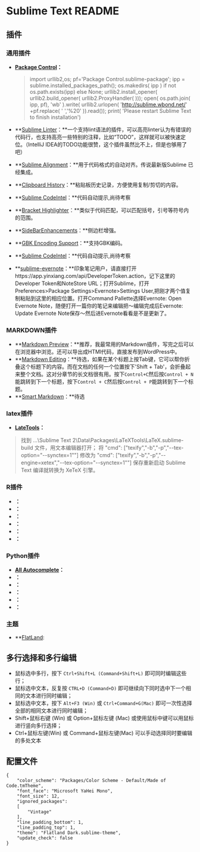 ﻿# Sublime Text README



## 插件
### 通用插件
- **[Package Control](https://sublime.wbond.net/)：**

	>import urllib2,os; pf='Package Control.sublime-package'; ipp = sublime.installed_packages_path(); os.makedirs( ipp ) if not os.path.exists(ipp) else None; urllib2.install_opener( urllib2.build_opener( urllib2.ProxyHandler( ))); open( os.path.join( ipp, pf), 'wb' ).write( urllib2.urlopen( 'http://sublime.wbond.net/' +pf.replace( ' ','%20' )).read()); print( 'Please restart Sublime Text to finish installation')


- **[Sublime Linter](https://github.com/kronuz/SublimeLinter/)：**一个支持lint语法的插件，可以高亮linter认为有错误的代码行，也支持高亮一些特别的注释，比如“TODO”，这样就可以被快速定位。（IntelliJ IDEA的TODO功能很赞，这个插件虽然比不上，但是也够用了吧）

- **[Sublime Alignment](https://github.com/wbond/sublime_alignment)：**用于代码格式的自动对齐。传说最新版Sublime 已经集成。

- **[Clipboard History](https://github.com/kemayo/sublime-text-2-clipboard-history)：**粘贴板历史记录，方便使用复制/剪切的内容。

- **[Sublime CodeIntel](https://github.com/Kronuz/SublimeCodeIntel)：**代码自动提示,尚待考察

- **[Bracket Highlighter](https://github.com/facelessuser/BracketHighlighter)：**类似于代码匹配，可以匹配括号，引号等符号内的范围。

- **[SideBarEnhancements]()：**侧边栏增强。
- **[GBK Encoding Support]()：**支持GBK编码。
- **[Sublime CodeIntel](https://github.com/Kronuz/SublimeCodeIntel)：**代码自动提示,尚待考察

- **[sublime-evernote](https://github.com/bordaigorl/sublime-evernote)：**印象笔记用户，请直接打开https://app.yinxiang.com/api/DeveloperToken.action，记下这里的Developer Token和NoteStore URL；打开Sublime，打开Preferences>Package Settings>Evernote>Settings User,把刚才两个值复制粘贴到这里的相应位置。打开Command Pallette选择Evernote: Open Evernote Note，随便打开一篇你的笔记来编辑把～编辑完成后Evernote: Update Evernote Note保存～然后进Evernote看看是不是更新了。

### MARKDOWN插件
- **[Markdown Preview]()：**推荐，我最常用的Markdown插件，写完之后可以在浏览器中浏览。还可以导出成HTMl代码，直接发布到WordPress中。
- **[Markdown Editing]()：**待选，如果在某个标题上按Tab键，它可以帮你折叠这个标题下的内容。而在文档的任何一个位置按下'Shift + Tab'，会折叠起来整个文档。这对分章节的长文档很有用。按下`Control+C`然后按`Control + N`能跳转到下一个标题，按下`Control + C`然后按`Control + P`能跳转到下一个标题。
- **[Smart Markdown]()：**待选 

### latex插件
- **[LateTools]()：**
>找到 ...\Sublime Text 2\Data\Packages\LaTeXTools\LaTeX.sublime-build 文件，用文本编辑器打开；
将
"cmd": ["texify","-b","-p","--tex-option=\"--synctex=1\""]
修改为
"cmd": ["texify","-b","-p","--engine=xetex","--tex-option=\"--synctex=1\""]
保存重新启动 Sublime Text 编译就转换为 XeTeX 引擎。

### R插件
- **[]()：**
- **[]()：**
- **[]()：**
- **[]()：**
- **[]()：**
- **[]()：**





### Python插件
- **[All Autocomplete]()：**
- **[]()：**
- **[]()：**
- **[]()：**
- **[]()：**
- **[]()：**




### 主题
- **[FlatLand]():














## 多行选择和多行编辑

-  鼠标选中多行，按下 `Ctrl+Shift+L (Command+Shift+L)` 即可同时编辑这些行；
-  鼠标选中文本，反复按 `CTRL+D (Command+D)` 即可继续向下同时选中下一个相同的文本进行同时编辑；
-  鼠标选中文本，按下 `Alt+F3 (Win)` 或 `Ctrl+Command+G(Mac)` 即可一次性选择全部的相同文本进行同时编辑；
-  Shift+鼠标右键 (Win) 或 Option+鼠标左键 (Mac) 或使用鼠标中键可以用鼠标进行竖向多行选择；
-  Ctrl+鼠标左键(Win) 或 Command+鼠标左键(Mac) 可以手动选择同时要编辑的多处文本




## 配置文件

	{
		"color_scheme": "Packages/Color Scheme - Default/Made of Code.tmTheme",
		"font_face": "Microsoft YaHei Mono",
		"font_size": 12,
		"ignored_packages":
		[
			"Vintage"
		],
		"line_padding_bottom": 1,
		"line_padding_top": 1,
		"theme": "Flatland Dark.sublime-theme",
		"update_check": false
	}
